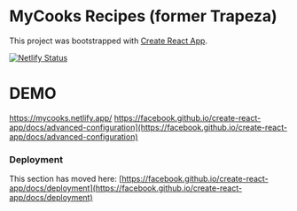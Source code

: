 # MyCooks Recipes (former Trapeza)

This project was bootstrapped with [Create React App](https://github.com/facebook/create-react-app).


[![Netlify Status](https://api.netlify.com/api/v1/badges/a320c7f2-79d9-435e-b713-3f9b35270ee5/deploy-status)](https://app.netlify.com/sites/mycooks/deploys)


# DEMO
https://mycooks.netlify.app/
https://facebook.github.io/create-react-app/docs/advanced-configuration](https://facebook.github.io/create-react-app/docs/advanced-configuration)

### Deployment

This section has moved here: [https://facebook.github.io/create-react-app/docs/deployment](https://facebook.github.io/create-react-app/docs/deployment)

